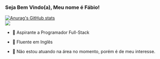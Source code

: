 ### Seja Bem Vindo(a), Meu nome é Fábio!

[![Anurag's GitHub stats](https://github-readme-stats.vercel.app/api?username=guto-dev&show_icons=true&theme=dark)](https://github.com/guto-dev/github-readme-stats)
<br>
 <a href="https://www.linkedin.com/in/fábio-augusto-aa7706272/"><img src="https://img.shields.io/badge/LinkedIn-0077B5?style=for-the-badge&logo=linkedin&logoColor=white"></a>


- 💬 Aspirante a Programador Full-Stack
- 💬 Fluente em Inglês

- 💬 Não estou atuando na área no momento, porém é de meu interesse.


